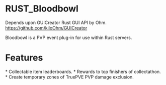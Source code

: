 # RUST_Bloodbowl

Depends upon GUICreator Rust GUI API by Ohm. 
https://github.com/kiloOhm/GUICreator

Bloodbowl is a PVP event plug-in for use within Rust servers. 

<h1>Features</h1>
* Collectable item leaderboards.
* Rewards to top finishers of collectathon.
* Create temporary zones of TruePVE PVP damage exclusion.

